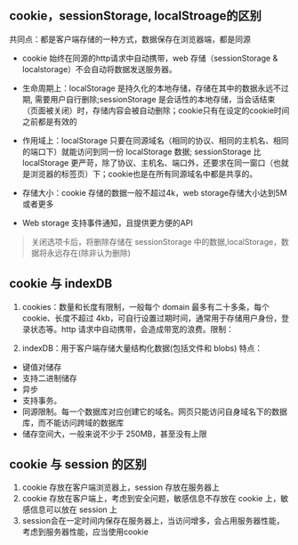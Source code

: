 
## cookie，sessionStorage, localStroage的区别
共同点：都是客户端存储的一种方式，数据保存在浏览器端，都是同源

* cookie 始终在同源的http请求中自动携带，web 存储（sessionStorage & localstorage）不会自动将数据发送服务器。

* 生命周期上：localStorage 是持久化的本地存储，存储在其中的数据永远不过期, 需要用户自行删除;sessionStorage 是会话性的本地存储，当会话结束（页面被关闭）时，存储内容会被自动删除；cookie只有在设定的cookie时间之前都是有效的

* 作用域上：localStorage 只要在同源域名（相同的协议、相同的主机名、相同的端口下）就能访问到同一份 localStorage 数据; sessionStorage 比 localStorage 更严苛，除了协议、主机名、端口外，还要求在同一窗口（也就是浏览器的标签页）下；cookie也是在所有同源域名中都是共享的。

* 存储大小：cookie 存储的数据一般不超过4k，web storage存储大小达到5M或者更多

* Web storage 支持事件通知，且提供更方便的API

> 关闭选项卡后，将删除存储在 sessionStorage 中的数据,localStorage，数据将永远存在(除非认为删除)


## cookie 与 indexDB

1. cookies：数量和长度有限制，一般每个 domain 最多有二十多条，每个 cookie、长度不超过 4kb，可自行设置过期时间，通常用于存储用户身份，登录状态等。http 请求中自动携带，会造成带宽的浪费。限制：

2. indexDB：用于客户端存储大量结构化数据(包括文件和 blobs)  特点：
  * 键值对储存
  * 支持二进制储存
  * 异步
  * 支持事务。
  * 同源限制。每一个数据库对应创建它的域名。网页只能访问自身域名下的数据库，而不能访问跨域的数据库
  * 储存空间大，一般来说不少于 250MB，甚至没有上限

## cookie 与 session 的区别
1. cookie 存放在客户端浏览器上，session 存放在服务器上
2. cookie 存放在客户端上，考虑到安全问题，敏感信息不存放在 cookie 上，敏感信息可以放在 session 上
3. session会在一定时间内保存在服务器上，当访问增多，会占用服务器性能，考虑到服务器性能，应当使用cookie
